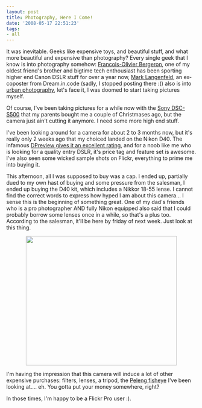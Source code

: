 ```yaml
---
layout: post
title: Photography, Here I Come!
date: '2008-05-17 22:51:23'
tags:
- all
---
```


It was inevitable. Geeks like expensive toys, and beautiful stuff, and what more beautiful and expensive than photography? Every single geek that I know is into photography somehow: <a href="http://fob.mespix.com/galerie.php?id=22&amp;album=344">Francois-Olivier Bergeron</a>, one of my oldest friend's brother and bigtime tech enthousiast has been sporting higher end Canon DSLR stuff for over a year now, <a href="http://www.marklangenfeld.com/">Mark Langenfeld</a>, an ex-coposter from Dream.in.code (sadly, I stopped posting there :() also is into <a href="http://www.flickr.com/photos/markodageek/collections/72157600005970151/">urban photography</a>, let's face it, I was doomed to start taking pictures myself.

Of course, I've been taking pictures for a while now with the <a href="http://maximerousseau.com/?p=31">Sony DSC-S500</a> that my parents bought me a couple of Christmases ago, but the camera just ain't cutting it anymore. I need some more high end stuff.

I've been looking around for a camera for about 2 to 3 months now, but it's really only 2 weeks ago that my choiced landed on the Nikon D40. The infamous <a href="http://www.dpreview.com/reviews/nikond40/">DPreview gives it an excellent rating</a>, and for a noob like me who is looking for a quality entry DSLR, it's price tag and feature set is awesome. I've also seen some wicked sample shots on Flickr, everything to prime me into buying it.

This afternoon, all I was supposed to buy was a cap. I ended up, partially dued to my own hast of buying and some pressure from the salesman, I ended up buying the D40 kit, which includes a Nikkor 18-55 lense. I cannot find the correct words to express how hyped I am about this camera... I sense this is the beginning of something great. One of my dad's friends who is a pro photographer AND fully Nikon equipped also said that I could probably borrow some lenses once in a while, so that's a plus too. According to the salesman, it'll be here by friday of next week. Just look at this thing.
<p style="text-align:center;"><a href="http://www.cameralabs.com/reviews/NikonD40/"><img class="aligncenter" src="http://www.cameralabs.com/reviews/NikonD40/images/Nikon-D40-intro-main-2-400.jpg" alt="" width="400" height="343" /></a></p>
<p style="text-align:left;">I'm having the impression that this camera will induce a lot of other expensive purchases: filters, lenses, a tripod, the <a href="http://www.jarnell.com/reviews/peleng/">Peleng fisheye</a> I've been looking at.... eh. You gotta put your money somewhere, right?</p>
<p style="text-align:left;">In those times, I'm happy to be a Flickr Pro user :).</p>